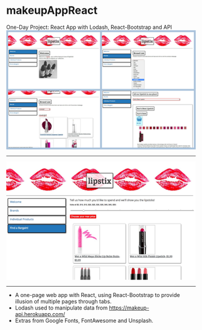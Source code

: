 # makeupAppReact
One-Day Project: React App with Lodash, React-Bootstrap and API
![image](collage.png)
***
![image](searchbyprice.png)
***
* A one-page web app with React, using React-Bootstrap to provide illusion of multiple pages through tabs.
* Lodash used to manipulate data from https://makeup-api.herokuapp.com/
* Extras from Google Fonts, FontAwesome and Unsplash.

